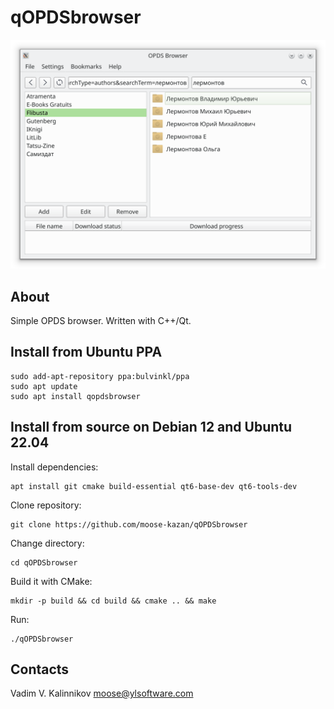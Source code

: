 # qOPDSbrowser #

![Screenshot](./screenshot.png)

## About ##

Simple OPDS browser. Written with C++/Qt.

## Install from Ubuntu PPA ###

```
sudo add-apt-repository ppa:bulvinkl/ppa
sudo apt update
sudo apt install qopdsbrowser
```

## Install from source on Debian 12 and Ubuntu 22.04 ##

Install dependencies:

```
apt install git cmake build-essential qt6-base-dev qt6-tools-dev
```

Clone repository:

```
git clone https://github.com/moose-kazan/qOPDSbrowser
```


Change directory:

```
cd qOPDSbrowser
```


Build it with CMake:

```
mkdir -p build && cd build && cmake .. && make
```

Run:

```
./qOPDSbrowser
```


## Contacts ##
Vadim V. Kalinnikov <moose@ylsoftware.com>


